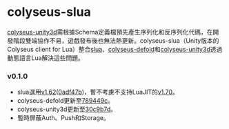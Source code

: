 # colyseus-slua
[colyseus-unity3d](https://github.com/colyseus/colyseus-unity3d)需根據Schema定義檔預先產生序列化和反序列化代碼，在開發階段雙端協作不易，遊戲發布後也無法熱更新。colyseus-slua（Unity版本的Colyseus client for Lua）整合[slua](https://github.com/pangweiwei/slua)、[colyseus-defold](https://github.com/colyseus/colyseus-defold)和[colyseus-unity3d](https://github.com/colyseus/colyseus-unity3d)透過動態語言Lua解決這些問題。
### v0.1.0
- slua選用[v1.62](https://github.com/chsqn/slua/tree/v1.6.2)([0adf47b](https://github.com/chsqn/slua/commit/0adf47bb411adf7b70ad78a717788d7e7ba904e6))，暫不考慮不支持LuaJIT的[v1.70](https://github.com/pangweiwei/slua/releases/tag/v1.7.0)。
- colyseus-defold更新至[789449c](https://github.com/colyseus/colyseus-defold/commit/789449cdeb5e9d804889e50b2e160ba602e7e3ef)。
- colyseus-unity3d更新至[30c9b7d](https://github.com/colyseus/colyseus-unity3d/commit/30c9b7d8e8259a7516fafcbd26179a0ab6a91ec9)。
- 暫時屏蔽Auth、Push和Storage。
